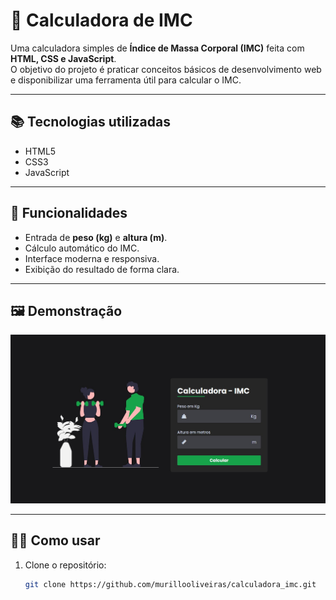 # 🧮 Calculadora de IMC

Uma calculadora simples de **Índice de Massa Corporal (IMC)** feita com **HTML, CSS e JavaScript**.  
O objetivo do projeto é praticar conceitos básicos de desenvolvimento web e disponibilizar uma ferramenta útil para calcular o IMC.

---

## 📚 Tecnologias utilizadas
- HTML5
- CSS3
- JavaScript

---

## 🚀 Funcionalidades
- Entrada de **peso (kg)** e **altura (m)**.
- Cálculo automático do IMC.
- Interface moderna e responsiva.
- Exibição do resultado de forma clara.

---

## 🖼️ Demonstração
![preview](./assets/images/preview.jpg) 

---

## 🧑‍💻 Como usar
1. Clone o repositório:
   ```bash
   git clone https://github.com/murillooliveiras/calculadora_imc.git
